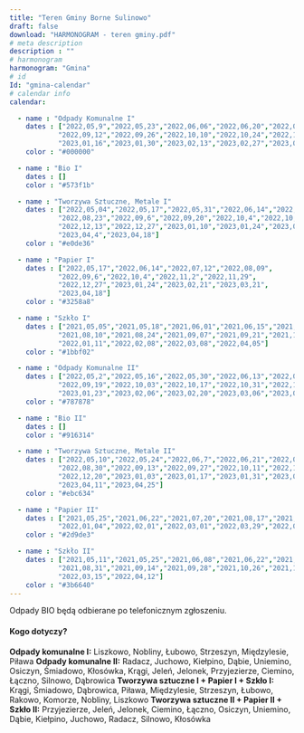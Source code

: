 ```yaml
---
title: "Teren Gminy Borne Sulinowo"
draft: false
download: "HARMONOGRAM - teren gminy.pdf"
# meta description
description : ""
# harmonogram
harmonogram: "Gmina"
# id
Id: "gmina-calendar"
# calendar info
calendar:

  - name : "Odpady Komunalne I"
    dates : ["2022,05,9","2022,05,23","2022,06,06","2022,06,20","2022,07,4","2022,07,18","2022,08,01","2022,08,17","2022,08,29",
            "2022,09,12","2022,09,26","2022,10,10","2022,10,24","2022,11,7","2022,11,21","2022,12,5","2022,12,19","2023,01,2",
            "2023,01,16","2023,01,30","2023,02,13","2023,02,27","2023,03,13","2023,03,27","2023,04,12","2023,04,24"]
    color : "#000000"

  - name : "Bio I"
    dates : []
    color : "#573f1b"

  - name : "Tworzywa Sztuczne, Metale I"
    dates : ["2022,05,04","2022,05,17","2022,05,31","2022,06,14","2022,06,28","2022,07,12","2022,07,26","2022,08,09",
            "2022,08,23","2022,09,6","2022,09,20","2022,10,4","2022,10,18","2022,11,2","2022,11,15","2022,11,29",
            "2022,12,13","2022,12,27","2023,01,10","2023,01,24","2023,02,7","2023,02,21","2023,03,7","2023,03,21",
            "2023,04,4","2023,04,18"]
    color : "#e0de36"

  - name : "Papier I"
    dates : ["2022,05,17","2022,06,14","2022,07,12","2022,08,09",
            "2022,09,6","2022,10,4","2022,11,2","2022,11,29",
            "2022,12,27","2023,01,24","2023,02,21","2023,03,21",
            "2023,04,18"]
    color : "#3258a8"

  - name : "Szkło I"
    dates : ["2021,05,05","2021,05,18","2021,06,01","2021,06,15","2021,06,29","2021,07,13","2021,07,27",
            "2021,08,10","2021,08,24","2021,09,07","2021,09,21","2021,10,19","2021,11,16","2021,12,14",
            "2022,01,11","2022,02,08","2022,03,08","2022,04,05"]
    color : "#1bbf02"

  - name : "Odpady Komunalne II"
    dates : ["2022,05,2","2022,05,16","2022,05,30","2022,06,13","2022,06,27","2022,07,11","2022,07,25","2022,08,08","2022,08,22","2022,09,05",
            "2022,09,19","2022,10,03","2022,10,17","2022,10,31","2022,11,14","2022,11,28","2022,12,12","2022,12,27","2023,01,9",
            "2023,01,23","2023,02,06","2023,02,20","2023,03,06","2023,03,20","2023,04,03","2023,04,17"]
    color : "#787878"

  - name : "Bio II"
    dates : []
    color : "#916314"

  - name : "Tworzywa Sztuczne, Metale II"
    dates : ["2022,05,10","2022,05,24","2022,06,7","2022,06,21","2022,07,05","2022,07,19","2022,08,02","2022,08,16",
            "2022,08,30","2022,09,13","2022,09,27","2022,10,11","2022,10,25","2022,11,8","2022,11,22","2022,12,06",
            "2022,12,20","2023,01,03","2023,01,17","2023,01,31","2023,02,14","2023,02,28","2023,03,14","2023,03,28",
            "2023,04,11","2023,04,25"]
    color : "#ebc634"

  - name : "Papier II"
    dates : ["2021,05,25","2021,06,22","2021,07,20","2021,08,17","2021,09,14","2021,10,12","2021,11,09","2021,12,07",
            "2022,01,04","2022,02,01","2022,03,01","2022,03,29","2022,04,26"]
    color : "#2d9de3"

  - name : "Szkło II"
    dates : ["2021,05,11","2021,05,25","2021,06,08","2021,06,22","2021,07,06","2021,07,20","2021,08,03","2021,08,17",
            "2021,08,31","2021,09,14","2021,09,28","2021,10,26","2021,11,23","2021,12,21","2022,01,18","2022,02,15",
            "2022,03,15","2022,04,12"]
    color : "#3b6640"
---
```


Odpady BIO będą odbierane po telefonicznym zgłoszeniu.

#### Kogo dotyczy?

**Odpady komunalne I:** Liszkowo, Nobliny, Łubowo, Strzeszyn, Międzylesie, Piława
**Odpady komunalne II:** Radacz, Juchowo, Kiełpino, Dąbie, Uniemino, Osiczyn, Śmiadowo, Kłosówka, Krągi, Jeleń, Jelonek, Przyjezierze, Ciemino, Łączno, Silnowo, Dąbrowica
**Tworzywa sztuczne I + Papier I + Szkło I:** Krągi, Śmiadowo, Dąbrowica, Piława, Międzylesie, Strzeszyn, Łubowo, Rakowo, Komorze, Nobliny, Liszkowo
**Tworzywa sztuczne II + Papier II + Szkło II:** Przyjezierze, Jeleń, Jelonek, Ciemino, Łączno, Osiczyn, Uniemino, Dąbie, Kiełpino, Juchowo, Radacz, Silnowo, Kłosówka
